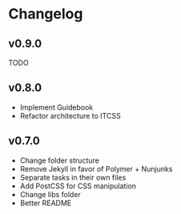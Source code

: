 # Changelog

## v0.9.0

TODO

## v0.8.0

- Implement Guidebook
- Refactor architecture to ITCSS

## v0.7.0

- Change folder structure
- Remove Jekyll in favor of Polymer + Nunjunks
- Separate tasks in their own files
- Add PostCSS for CSS manipulation
- Change libs folder
- Better README
